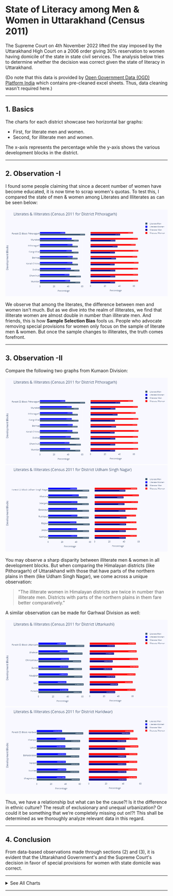 # State of Literacy among Men & Women in Uttarakhand (Census 2011)

The Supreme Court on 4th November 2022 lifted the stay imposed by the Uttarakhand High Court on a 2006 order giving 30% reservation to women having domicile of the state in state civil services. The analysis below tries to determine whether the decision was correct given the state of literacy in Uttarakhand.

(Do note that this data is provided by [Open Government Data (OGD) Platform India](https://data.gov.in/) which contains pre-cleaned excel sheets. Thus, data cleaning wasn't required here.)

---

## 1. Basics
The charts for each district showcase two horizontal bar graphs:
* First, for literate men and women.
* Second, for illiterate men and women. 

The x-axis represents the percentage while the y-axis shows the various development blocks in the district.

---

## 2. Observation -I
I found some people claiming that since a decent number of women have become educated, it is now time to scrap women's quotas. To test this, I compared the state of men & women among Literates and Illiterates as can be seen below:

![Literacy & Illiteracy Plot for District Pithoragarh](charts/1_Pithoragarh.png)

We observe that among the literates, the difference between men and women isn't much. But as we dive into the realm of illiterates, we find that illiterate women are almost double in number than illiterate men.
And friends, this is how **Sample Selection Bias** fools us. People who advocate removing special provisions for women only focus on the sample of literate men & women. But once the sample changes to illiterates, the truth comes forefront.

---

## 3. Observation -II
Compare the following two graphs from Kumaon Division:

![Literacy & Illiteracy Plot for District Pithoragarh](charts/1_Pithoragarh.png)
![Literacy & Illiteracy Plot for District Udham Singh Nagar](charts/6_UdhamSinghNagar.png)

You may observe a sharp disparity between illiterate men & women in all development blocks. But when comparing the Himalayan districts (like Pithoragarh) of Uttarakhand with those that have parts of the northern plains in them (like Udham Singh Nagar), we come across a unique observation:

> "The illiterate women in Himalayan districts are twice in number than illiterate men. Districts with parts of the northern plains in them fare better comparatively."

A similar observation can be made for Garhwal Division as well:

![Literacy & Illiteracy Plot for District Uttarkashi](https://github.com/dtolia/literacy-analysisUK/blob/main/charts/7_Uttarkashi.png)
![Literacy & Illiteracy Plot for District Haridwar](https://github.com/dtolia/literacy-analysisUK/blob/main/charts/13_Haridwar.png)

Thus, we have a relationship but what can be the cause?! Is it the difference in ethnic culture? The result of exclusionary and unequal urbanization? Or could it be something that we’re completely missing out on!?! 
This shall be determined as we thoroughly analyze relevant data in this regard.

---

## 4. Conclusion
From data-based observations made through sections (2) and (3), it is evident that the Uttarakhand Government's and the Supreme Court's decision in favor of special provisions for women with state domicile was correct.

---

<details><summary>See All Charts</summary>
<p>

![Literacy & Illiteracy Plot for District Bageshwar](https://github.com/dtolia/literacy-analysisUK/blob/main/charts/2_Bageshwar.png)

![Literacy & Illiteracy Plot for District Almora](https://github.com/dtolia/literacy-analysisUK/blob/main/charts/3_Almora.png)

![Literacy & Illiteracy Plot for District Champawat](https://github.com/dtolia/literacy-analysisUK/blob/main/charts/4_Champawat.png)

![alt text](https://github.com/dtolia/literacy-analysisUK/blob/main/charts/5_Nainital.png "Literacy & Illiteracy Plot for District Nainital")

![alt text](https://github.com/dtolia/literacy-analysisUK/blob/main/charts/8_Chamoli.png "Literacy & Illiteracy Plot for District Chamoli")

![alt text](https://github.com/dtolia/literacy-analysisUK/blob/main/charts/9_Tehri.png "Literacy & Illiteracy Plot for District Tehri")

![alt text](https://github.com/dtolia/literacy-analysisUK/blob/main/charts/10_Rudraprayag.png "Literacy & Illiteracy Plot for District Rudraprayag")

![alt text](https://github.com/dtolia/literacy-analysisUK/blob/main/charts/11_Dehradun.png "Literacy & Illiteracy Plot for District Dehradun")

![alt text](https://github.com/dtolia/literacy-analysisUK/blob/main/charts/12_Pauri.png "Literacy & Illiteracy Plot for District Pauri")

</p>
</details>

---